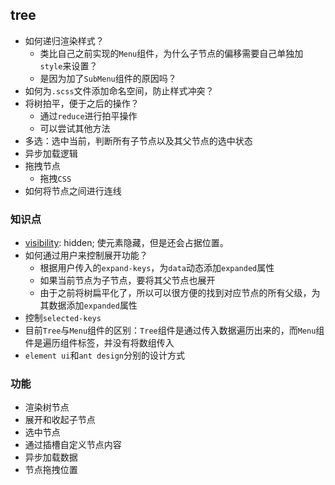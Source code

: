 ## tree

* 如何递归渲染样式？
  * 类比自己之前实现的`Menu`组件，为什么子节点的偏移需要自己单独加`style`来设置？
  * 是因为加了`SubMenu`组件的原因吗？
* 如何为`.scss`文件添加命名空间，防止样式冲突？
* 将树拍平，便于之后的操作？
  * 通过`reduce`进行拍平操作
  * 可以尝试其他方法
* 多选：选中当前，判断所有子节点以及其父节点的选中状态
* 异步加载逻辑
* 拖拽节点
  * 拖拽`CSS`
* 如何将节点之间进行连线

### 知识点

* [visibility](https://developer.mozilla.org/en-US/docs/Web/CSS/visibility): hidden; 使元素隐藏，但是还会占据位置。
* 如何通过用户来控制展开功能？
  * 根据用户传入的`expand-keys`，为`data`动态添加`expanded`属性
  * 如果当前节点为子节点，要将其父节点也展开
  * 由于之前将树扁平化了，所以可以很方便的找到对应节点的所有父级，为其数据添加`expanded`属性
* 控制`selected-keys`
* 目前`Tree`与`Menu`组件的区别：`Tree`组件是通过传入数据遍历出来的，而`Menu`组件是遍历组件标签，并没有将数组传入
* `element ui`和`ant design`分别的设计方式

### 功能

* 渲染树节点
* 展开和收起子节点
* 选中节点
* 通过插槽自定义节点内容
* 异步加载数据
* 节点拖拽位置
